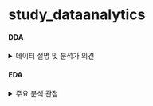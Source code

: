 # study_dataanalytics

#### DDA
<details>
  <summary>
    데이터 설명 및 분석가 의견
  </summary>
  
|no|Variable|Definition|Key|분석가 의견|
|--|--|--|--|--|
|1|_id|매물 각각에 대한 unique id||unique id이기에 유의미한 분석 불가|
|2|title|매물번호-매물 각각에 대한 unique id||상기동일|
|3|roomName|매물번호-매물 각각에 대한 unique id||상기동일, 위와 중복 데이터이므로 삭제|
|4|gender|매물의 성별구분 유무|공용|공용/여성전용/남성전용을 분리할 목적이었으나 '공용' 데이터만 있기에 열 삭제 가능|
|5|roomType|다인실 구분|'1인실', '그 외'|범주형 데이터 - 이후 숫자로 구분 필요|
|6|py|평수|1.99㎡~132㎡|명목형 데이터(string)이므로 ㎡ 삭제 후 float으로 변환 필요|
|7|deposit|매물의 보증금|10만원~3억만원|명목형 데이터(string)이므로 삭제 후 '만원'은 0000, '억만원'은 00000000로 변환 필요|
|8|rentFee|매물의 월세|12만원~280만원|명목형 데이터(string)이므로 '만원'을 0000으로 변환 필요|
|9|region|매물의 주소||범주형데이터|
|10|roomOption|매물의 옵션||명목형 데이터 - 옵션 별로 구분 필요
|11|url|매물 정보를 담고 있는 url||명목형데이터-유의미한 분석 불가


</details>

#### EDA
<details>
  <summary>
    주요 분석 관점
  </summary>
  
#### 1. 월세/보증금 평균
  
- 문제 정의: 서울의 구/동별 매물의 월세/보증금의 평균치를 도출한다.
- 배경: 월세/보증금의 평균치를 통해 고객의 지출금액에 따른 지역을 추천하여, 고객의 매물 탐색 기간을 줄여 고객만족도를 높인다.
- 전제: py_cate ==1 or py_cate ==2 (py: 19.83-39.66 / 5.99-11.99평)인 경우 == 올라온 매물의 평수가 중위구간인 경우

#### 2. 월세/보증금 예측
- 문제 정의: 서울의 구/동별 매물의 월세/보증금을 예측한다.
- 배경: 고객이 매물을 구할 때 보유 자산 및 수입에 따른 예상 금액을 도출하고, 그에 따른 맞춤형 매물을 추천함으로써, 고객 만족도를 높이고 매출 증대에 기여할 수 있다.
- 전제: py_cate ==1 or py_cate ==2(py: 19.83-39.66 / 5.99-11.99평)인 경우 == 올라온 매물의 평수가 중위구간인 경우

</details>

